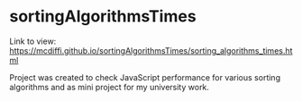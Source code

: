 # sortingAlgorithmsTimes
Link to view: <a href="https://mcdiffi.github.io/sortingAlgorithmsTimes/sorting_algorithms_times.html">https://mcdiffi.github.io/sortingAlgorithmsTimes/sorting_algorithms_times.html</a>

Project was created to check JavaScript performance for various sorting algorithms and as mini project for my university work.
